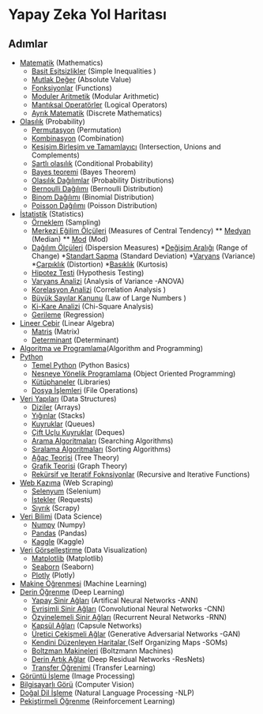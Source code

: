 # Yapay Zeka Yol Haritası

## Adımlar

 * [Matematik](https://github.com/hsynrtn/yapay-zeka-yol-haritasi/blob/main/matematik.md) (Mathematics)  
     * [Basit Eşitsizlikler](https://github.com/hsynrtn/yapay-zeka-yol-haritasi/blob/main/matematik.md) (Simple Inequalities )
     * [Mutlak Değer](https://github.com/hsynrtn/yapay-zeka-yol-haritasi/blob/main/matematik.md) (Absolute Value)
     * [Fonksiyonlar](https://github.com/hsynrtn/yapay-zeka-yol-haritasi/blob/main/matematik.md) (Functions)
     * [Moduler Aritmetik](https://github.com/hsynrtn/yapay-zeka-yol-haritasi/blob/main/matematik.md) (Modular Arithmetic)
     * [Mantıksal Operatörler](https://github.com/hsynrtn/yapay-zeka-yol-haritasi/blob/main/matematik.md) (Logical Operators)
     * [Ayrık Matematik](https://github.com/hsynrtn/yapay-zeka-yol-haritasi/blob/main/matematik.md) (Discrete Mathematics)
 * [Olasılık](https://github.com/hsynrtn/yapay-zeka-yol-haritasi/blob/main/olasılık.md) (Probability)
     * [Permutasyon](https://github.com/hsynrtn/yapay-zeka-yol-haritasi/blob/main/matematik.md) (Permutation)
     * [Kombinasyon](https://github.com/hsynrtn/yapay-zeka-yol-haritasi/blob/main/matematik.md) (Combination)   
     * [Kesişim,Birleşim ve Tamamlayıcı](https://github.com/hsynrtn/yapay-zeka-yol-haritasi/blob/main/matematik.md) (Intersection, Unions and Complements)
     * [Şartlı olasılık](https://github.com/hsynrtn/yapay-zeka-yol-haritasi/blob/main/matematik.md) (Conditional Probability)
     * [Bayes teoremi](https://github.com/hsynrtn/yapay-zeka-yol-haritasi/blob/main/matematik.md) (Bayes Theorem)
     * [Olasılık Dağılımlar](https://github.com/hsynrtn/yapay-zeka-yol-haritasi/blob/main/matematik.md) (Probability Distributions)
     * [Bernoulli Dağılımı](https://github.com/hsynrtn/yapay-zeka-yol-haritasi/blob/main/matematik.md) (Bernoulli Distribution)
     * [Binom Dağılımı](https://github.com/hsynrtn/yapay-zeka-yol-haritasi/blob/main/matematik.md) (Binomial Distribution)
     * [Poisson Dağılımı](https://github.com/hsynrtn/yapay-zeka-yol-haritasi/blob/main/matematik.md) (Poisson Distribution)
 * [İstatistik](https://github.com/hsynrtn/yapay-zeka-yol-haritasi/blob/main/istatistik.md) (Statistics)
    * [Örneklem](https://github.com/hsynrtn/yapay-zeka-yol-haritasi/blob/main/istatistik.md) (Sampling)
    * [Merkezi Eğilim Ölçüleri](https://github.com/hsynrtn/yapay-zeka-yol-haritasi/blob/main/istatistik.md) (Measures of Central Tendency)
        ** [Medyan](https://github.com/hsynrtn/yapay-zeka-yol-haritasi/blob/main/istatistik.md) (Median)
        ** [Mod](https://github.com/hsynrtn/yapay-zeka-yol-haritasi/blob/main/istatistik.md) (Mod)
    * [Dağılım Ölçüleri](https://github.com/hsynrtn/yapay-zeka-yol-haritasi/blob/main/istatistik.md) (Dispersion Measures)
        *[Değişim Aralığı](https://github.com/hsynrtn/yapay-zeka-yol-haritasi/blob/main/istatistik.md) (Range of Change)
        *[Standart Sapma](https://github.com/hsynrtn/yapay-zeka-yol-haritasi/blob/main/istatistik.md) (Standard Deviation)
        *[Varyans](https://github.com/hsynrtn/yapay-zeka-yol-haritasi/blob/main/istatistik.md) (Variance)
        *[Çarpıklık](https://github.com/hsynrtn/yapay-zeka-yol-haritasi/blob/main/istatistik.md) (Distortion)
        *[Basıklık](https://github.com/hsynrtn/yapay-zeka-yol-haritasi/blob/main/istatistik.md) (Kurtosis)        
    * [Hipotez Testi](https://github.com/hsynrtn/yapay-zeka-yol-haritasi/blob/main/istatistik.md) (Hypothesis Testing)
    * [Varyans Analizi](https://github.com/hsynrtn/yapay-zeka-yol-haritasi/blob/main/istatistik.md) (Analysis of Variance -ANOVA)
    * [Korelasyon Analizi](https://github.com/hsynrtn/yapay-zeka-yol-haritasi/blob/main/istatistik.md) (Correlation Analysis )
    * [Büyük Sayılar Kanunu](https://github.com/hsynrtn/yapay-zeka-yol-haritasi/blob/main/istatistik.md) (Law of Large Numbers )   
    * [Ki-Kare Analizi](https://github.com/hsynrtn/yapay-zeka-yol-haritasi/blob/main/istatistik.md) (Chi-Square Analysis)
    * [Gerileme](https://github.com/hsynrtn/yapay-zeka-yol-haritasi/blob/main/istatistik.md) (Regression)
 * [Lineer Cebir](https://github.com/hsynrtn/yapay-zeka-yol-haritasi/blob/main/lineer-cebir.md) (Linear Algebra)
    * [Matris](https://github.com/hsynrtn/yapay-zeka-yol-haritasi/blob/main/lineer-cebir.md) (Matrix)
    * [Determinant](https://github.com/hsynrtn/yapay-zeka-yol-haritasi/blob/main/lineer-cebir.md) (Determinant)
 * [Algoritma ve Programlama](https://github.com/hsynrtn/yapay-zeka-yol-haritasi/blob/main/algoritma-ve-programlama.md)(Algorithm and Programming)
 * [Python](https://github.com/hsynrtn/yapay-zeka-yol-haritasi/blob/main/python.md) 
     * [Temel Python](https://github.com/hsynrtn/yapay-zeka-yol-haritasi/blob/main/python.md) (Python Basics)
     * [Nesneye Yönelik Programlama](https://github.com/hsynrtn/yapay-zeka-yol-haritasi/blob/main/python.md) (Object Oriented Programming)
     * [Kütüphaneler](https://github.com/hsynrtn/yapay-zeka-yol-haritasi/blob/main/python.md) (Libraries)
     * [Dosya İşlemleri](https://github.com/hsynrtn/yapay-zeka-yol-haritasi/blob/main/python.md) (File Operations)
 * [Veri Yapıları](https://github.com/hsynrtn/yapay-zeka-yol-haritasi/blob/main/veri-yapıları.md) (Data Structures)
    * [Diziler](https://github.com/hsynrtn/yapay-zeka-yol-haritasi/blob/main/veri-yapıları.md) (Arrays)
    * [Yığınlar](https://github.com/hsynrtn/yapay-zeka-yol-haritasi/blob/main/veri-yapıları.md) (Stacks)
    * [Kuyruklar](https://github.com/hsynrtn/yapay-zeka-yol-haritasi/blob/main/veri-yapıları.md) (Queues)
    * [Çift Uçlu Kuyruklar](https://github.com/hsynrtn/yapay-zeka-yol-haritasi/blob/main/veri-yapıları.md) (Deques)
    * [Arama Algoritmaları](https://github.com/hsynrtn/yapay-zeka-yol-haritasi/blob/main/veri-yapıları.md) (Searching Algorithms)
    * [Sıralama Algoritmaları](https://github.com/hsynrtn/yapay-zeka-yol-haritasi/blob/main/veri-yapıları.md) (Sorting Algorithms)
    * [Ağaç Teorisi](https://github.com/hsynrtn/yapay-zeka-yol-haritasi/blob/main/veri-yapıları.md) (Tree Theory)
    * [Grafik Teorisi](https://github.com/hsynrtn/yapay-zeka-yol-haritasi/blob/main/veri-yapıları.md) (Graph Theory)
    * [Rekürsif ve Iteratif Foknsiyonlar](https://github.com/hsynrtn/yapay-zeka-yol-haritasi/blob/main/veri-yapıları.md) (Recursive and Iterative Functions)
 * [Web Kazıma](https://github.com/hsynrtn/yapay-zeka-yol-haritasi/blob/main/web-kazima.md) (Web Scraping)    
    * [Selenyum](https://github.com/hsynrtn/yapay-zeka-yol-haritasi/blob/main/web-kazima.md) (Selenium)
    * [İstekler](https://github.com/hsynrtn/yapay-zeka-yol-haritasi/blob/main/web-kazima.md) (Requests)
    * [Sıyrık](https://github.com/hsynrtn/yapay-zeka-yol-haritasi/blob/main/web-kazima.md) (Scrapy)
 * [Veri Bilimi](https://github.com/hsynrtn/yapay-zeka-yol-haritasi/blob/main/veri-bilimi.md) (Data Science)
    * [Numpy](https://github.com/hsynrtn/yapay-zeka-yol-haritasi/blob/main/veri-bilimi.md) (Numpy)
    * [Pandas](https://github.com/hsynrtn/yapay-zeka-yol-haritasi/blob/main/veri-bilimi.md) (Pandas)
    * [Kaggle](https://github.com/hsynrtn/yapay-zeka-yol-haritasi/blob/main/veri-bilimi.md) (Kaggle)    
 * [Veri Görselleştirme](https://github.com/hsynrtn/yapay-zeka-yol-haritasi/blob/main/veri-gorsellestirme.md) (Data Visualization)
     * [Matplotlib](https://github.com/hsynrtn/yapay-zeka-yol-haritasi/blob/main/veri-gorsellestirme.md) (Matplotlib)
     * [Seaborn](https://github.com/hsynrtn/yapay-zeka-yol-haritasi/blob/main/veri-gorsellestirme.md) (Seaborn)
     * [Plotly](https://github.com/hsynrtn/yapay-zeka-yol-haritasi/blob/main/veri-gorsellestirme.md) (Plotly)  
 * [Makine Öğrenmesi](https://github.com/hsynrtn/yapay-zeka-yol-haritasi/blob/main/makine-ogrenmesi.md) (Machine Learning)
 * [Derin Öğrenme](https://github.com/hsynrtn/yapay-zeka-yol-haritasi/blob/main/derin-ogrenme.md) (Deep Learning)
      * [Yapay Sinir Ağları](https://github.com/hsynrtn/yapay-zeka-yol-haritasi/blob/main/derin-ogrenme.md) (Artifical Neural Networks -ANN)
      * [Evrişimli Sinir Ağları](https://github.com/hsynrtn/yapay-zeka-yol-haritasi/blob/main/derin-ogrenme.md) (Convolutional Neural Networks -CNN)
      * [Özyinelemeli Sinir Ağları](https://github.com/hsynrtn/yapay-zeka-yol-haritasi/blob/main/derin-ogrenme.md) (Recurrent Neural Networks -RNN)
      * [Kapsül Ağları](https://github.com/hsynrtn/yapay-zeka-yol-haritasi/blob/main/derin-ogrenme.md) (Capsule Networks)
      * [Üretici Çekişmeli Ağlar](https://github.com/hsynrtn/yapay-zeka-yol-haritasi/blob/main/derin-ogrenme.md) (Generative Adversarial Networks -GAN)    
      * [Kendini Düzenleyen Haritalar ](https://github.com/hsynrtn/yapay-zeka-yol-haritasi/blob/main/derin-ogrenme.md) (Self Organizing Maps -SOMs)
      * [Boltzman Makineleri](https://github.com/hsynrtn/yapay-zeka-yol-haritasi/blob/main/derin-ogrenme.md) (Boltzmann Machines)
      * [Derin Artık Ağlar](https://github.com/hsynrtn/yapay-zeka-yol-haritasi/blob/main/derin-ogrenme.md) (Deep Residual Networks -ResNets)
      * [Transfer Öğrenimi](https://github.com/hsynrtn/yapay-zeka-yol-haritasi/blob/main/derin-ogrenme.md) (Transfer Learning)
 * [Görüntü İşleme](https://github.com/hsynrtn/yapay-zeka-yol-haritasi/blob/main/goruntu-isleme.md) (Image Processing)
 * [Bilgisayarlı Görü](https://github.com/hsynrtn/yapay-zeka-yol-haritasi/blob/main/bilgisayarlı-görü.md) (Computer Vision)
 * [Doğal Dil İşleme](https://github.com/hsynrtn/yapay-zeka-yol-haritasi/blob/main/dogal-dil-isleme.md) (Natural Language Processing -NLP)
 * [Pekiştirmeli Öğrenme](https://github.com/hsynrtn/yapay-zeka-yol-haritasi/blob/main/pekistirmeli-ogrenme.md) (Reinforcement Learning)
